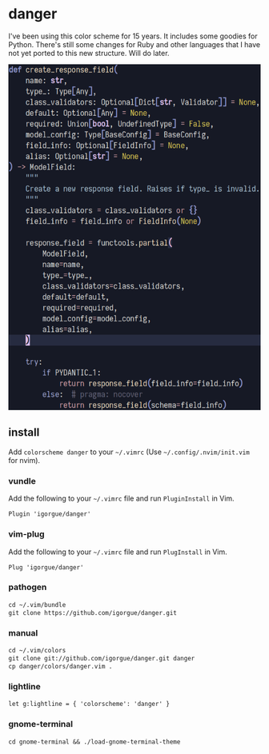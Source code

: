 # danger

I've been using this color scheme for 15 years. It includes some goodies for Python. There's still some changes for Ruby and other languages that I have not yet ported to this new structure. Will do later.

![Python Screenshot](https://github.com/igorgue/danger/raw/master/screenshots/python.png)

## install

Add `colorscheme danger` to your `~/.vimrc` (Use `~/.config/.nvim/init.vim` for nvim).

### vundle
Add the following to your `~/.vimrc` file and run `PluginInstall` in Vim.

    Plugin 'igorgue/danger'

### vim-plug
Add the following to your `~/.vimrc` file and run `PlugInstall` in Vim.

    Plug 'igorgue/danger'

### pathogen

    cd ~/.vim/bundle
    git clone https://github.com/igorgue/danger.git

### manual

    cd ~/.vim/colors
    git clone git://github.com/igorgue/danger.git danger
    cp danger/colors/danger.vim .

### lightline

    let g:lightline = { 'colorscheme': 'danger' }

### gnome-terminal

    cd gnome-terminal && ./load-gnome-terminal-theme
